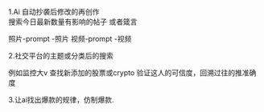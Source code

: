 1.Ai 自动抄袭后修改的再创作  
   搜索今日最新数量有影响的帖子
   或者箴言

   照片-prompt -照片
   视频-prompt -视频



2.社交平台的主题或分类后的搜索
  
  例如监控大v
  查找新添加的股票或crypto
  验证这人的可信度，回溯过往的推准确度


3.让ai找出爆款的规律，仿制爆款.
